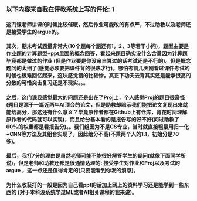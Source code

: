 ### 以下内容来自我在评教系统上写的评论: [1](https://nces.cra.moe/course/1187/)
#### 这门课老师讲课的时候比较催眠，然后作业可能改的有点严，不过助教以及老师还是接受学生的argue的。

#### 其次，期末考试题量非常大(10个题每个题还有1，2，3等若干小问)，题型主要是作业题的计算题型+ppt里面的概念回答，看起来题目确实没什么含量因为计算题毕竟都是做过的作业 (但是作业要是你没亲自算过的话考试还是不行的)。但是概念题问的太细了(感觉必须要把课件背的很熟才行)，哪怕考前几天刚看过课件考试的时候也很难回忆起来，这块感觉错的比较惨。真正下功夫去背其实还是能拿很高的分数的可惜突击复习还是不现实。。。

#### 之后，这门课我感觉最大的问题还是出在了Proj上，个人感觉Proj的题目很奇怪(题目是源于一篇近两年AI顶会的论文，但是助教却暗示我们能把论文复现出来就能给高分，那这还有什么意义？毕竟原作者都在Github上有仓库，肯花时间理解原作者的代码就可以实现)，而且给分基本看的是报告写的好不好(问过助教了60%的权重都是看报告分)。。我们组因为不是CS专业，当时就直接粗暴用归一化+CNN等方法及其组合实现了，因此给分不高(不乘两个人的1.1，初始分是70多)。

#### 最后，我打7分的理由是虽然老师可能不能很好解答学生的疑问(就像下面同学所说)，但是老师和助教还都是很通情达理的: 接受学生对作业和Proj以及考试的argue ，这一点还是值得肯定的(只要能看到你发的消息)。

#### 为什么收获打的一般是因为自己看ppt的话加上网上的资料学习还是能学到一些东西的 (对于本科没系统学过ML或者AI相关课程的我来说)。
